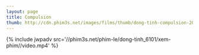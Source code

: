 ```yaml
---
layout: page
title: Compulsion
thumb: http://cdn.phim3s.net/images/films/thumb/dong-tinh-compulsion-2013.jpg
---
```

{% include jwpadv src='//phim3s.net/phim-le/dong-tinh_6101/xem-phim//video.mp4' %}